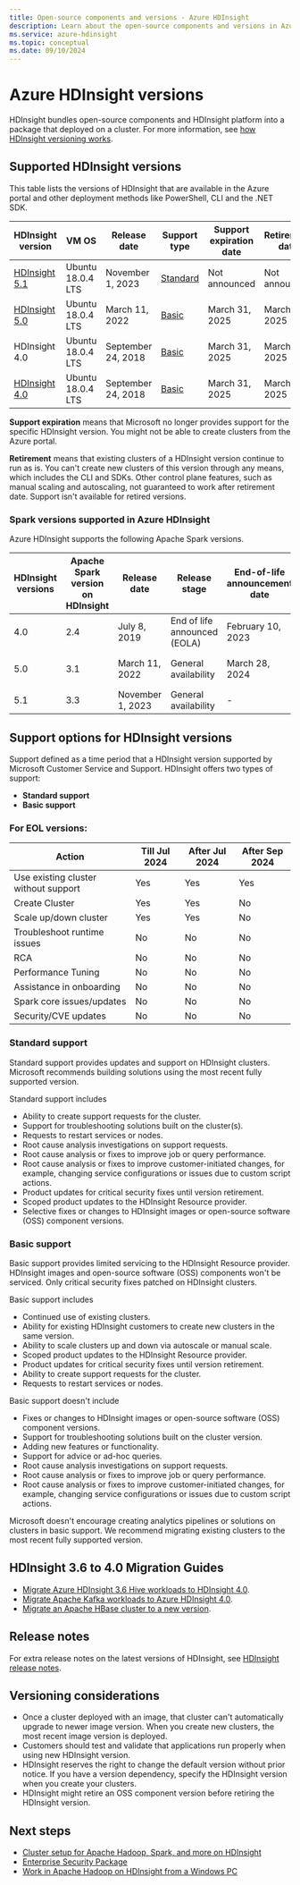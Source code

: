 ```yaml
---
title: Open-source components and versions - Azure HDInsight 
description: Learn about the open-source components and versions in Azure HDInsight.
ms.service: azure-hdinsight
ms.topic: conceptual
ms.date: 09/10/2024
---
```


# Azure HDInsight versions

HDInsight bundles open-source components and HDInsight platform into a package that deployed on a cluster. For more information, see [how HDInsight versioning works](hdinsight-overview-versioning.md).

## Supported HDInsight versions

This table lists the versions of HDInsight that are available in the Azure portal and other deployment methods like PowerShell, CLI and the .NET SDK.

| HDInsight version | VM OS | Release date| Support type | Support expiration date | Retirement date | High availability |
| --- | --- | --- | --- | --- | --- | ---|
| [HDInsight 5.1](./hdinsight-5x-component-versioning.md) |Ubuntu 18.0.4 LTS |November 1, 2023 | [Standard](hdinsight-component-versioning.md#support-options-for-hdinsight-versions) | Not announced |Not announced| Yes |
| [HDInsight 5.0](./hdinsight-5x-component-versioning.md) |Ubuntu 18.0.4 LTS |March 11, 2022 | [Basic](hdinsight-component-versioning.md#support-options-for-hdinsight-versions) | March 31, 2025 | March 31, 2025| Yes |
| HDInsight 4.0 |Ubuntu 18.0.4 LTS |September 24, 2018 | [Basic](hdinsight-component-versioning.md#support-options-for-hdinsight-versions) | March 31, 2025 | March 31, 2025 |Yes |
| [HDInsight 4.0](hdinsight-40-component-versioning.md) |Ubuntu 18.0.4 LTS |September 24, 2018 | [Basic](hdinsight-component-versioning.md#support-options-for-hdinsight-versions) | March 31, 2025 | March 31, 2025 |Yes |

**Support expiration** means that Microsoft no longer provides support for the specific HDInsight version. You might not be able to create clusters from the Azure portal.

**Retirement** means that existing clusters of a HDInsight version continue to run as is. You can't create new clusters of this version through any means, which includes the CLI and SDKs. Other control plane features, such as manual scaling and autoscaling, not guaranteed to work after retirement date. Support isn't available for retired versions.

### Spark versions supported in Azure HDInsight

Azure HDInsight supports the following Apache Spark versions.

| HDInsight versions | Apache Spark version on HDInsight | Release date | Release stage |End-of-life announcement date|End of standard support|End of basic support|
| -- | -- |--|--|--|--|--|
| 4.0 | 2.4 | July 8, 2019 | End of life announced (EOLA)| February 10, 2023| August 10, 2023 | February 10, 2024 |
| 5.0 | 3.1 | March 11, 2022 | General availability |March 28, 2024|March 28, 2024| March 31, 2025|
| 5.1 |   3.3  | November 1, 2023 | General availability |-|-|-|

## Support options for HDInsight versions

Support defined as a time period that a HDInsight version supported by Microsoft Customer Service and Support. HDInsight offers two types of support: 
- **Standard support**
- **Basic support**

### For EOL versions:

| Action | Till Jul 2024 | After Jul 2024 | After Sep 2024|
| -- | -- |--|--|
| Use existing cluster without support | Yes | Yes | Yes |
| Create Cluster | Yes | Yes | No |
| Scale up/down cluster | Yes | Yes | No |
| Troubleshoot runtime issues | No | No | No |
| RCA | No | No | No |
| Performance Tuning | No | No | No |
| Assistance in onboarding | No | No | No |
| Spark core issues/updates | No | No | No |
| Security/CVE updates | No | No | No |


### Standard support

Standard support provides updates and support on HDInsight clusters. Microsoft recommends building solutions using the most recent fully supported version. 

Standard support includes
- Ability to create support requests for the cluster.
- Support for troubleshooting solutions built on the cluster(s). 
- Requests to restart services or nodes.
- Root cause analysis investigations on support requests.
- Root cause analysis or fixes to improve job or query performance.
- Root cause analysis or fixes to improve customer-initiated changes, for example, changing service configurations or issues due to custom script actions.
- Product updates for critical security fixes until version retirement.
- Scoped product updates to the HDInsight Resource provider.
- Selective fixes or changes to HDInsight images or open-source software (OSS) component versions.

### Basic support

Basic support provides limited servicing to the HDInsight Resource provider. HDInsight images and open-source software (OSS) components won't be serviced. Only critical security fixes patched on HDInsight clusters. 

Basic support includes
- Continued use of existing clusters.
- Ability for existing HDInsight customers to create new clusters in the same version.
- Ability to scale clusters up and down via autoscale or manual scale.
- Scoped product updates to the HDInsight Resource provider.
- Product updates for critical security fixes until version retirement.
- Ability to create support requests for the cluster.
- Requests to restart services or nodes.

Basic support doesn't include
- Fixes or changes to HDInsight images or open-source software (OSS) component versions.
- Support for troubleshooting solutions built on the cluster version. 
- Adding new features or functionality.
- Support for advice or ad-hoc queries.
- Root cause analysis investigations on support requests.
- Root cause analysis or fixes to improve job or query performance.
- Root cause analysis or fixes to improve customer-initiated changes, for example, changing service configurations or issues due to custom script actions.

Microsoft doesn't encourage creating analytics pipelines or solutions on clusters in basic support. We recommend migrating existing clusters to the most recent fully supported version. 

## HDInsight 3.6 to 4.0 Migration Guides
- [Migrate Azure HDInsight 3.6 Hive workloads to HDInsight 4.0](interactive-query/apache-hive-migrate-workloads.md).
- [Migrate Apache Kafka workloads to Azure HDInsight 4.0](kafka/migrate-versions.md).
- [Migrate an Apache HBase cluster to a new version](hbase/apache-hbase-migrate-new-version.md).

## Release notes

For extra release notes on the latest versions of HDInsight, see [HDInsight release notes](hdinsight-release-notes.md).

## Versioning considerations
- Once a cluster deployed with an image, that cluster can't automatically upgrade to newer image version. When you create new clusters, the most recent image version is deployed.
- Customers should test and validate that applications run properly when using new HDInsight version.
- HDInsight reserves the right to change the default version without prior notice. If you have a version dependency, specify the HDInsight version when you create your clusters.
- HDInsight might retire an OSS component version before retiring the HDInsight version.

## Next steps

- [Cluster setup for Apache Hadoop, Spark, and more on HDInsight](hdinsight-hadoop-provision-linux-clusters.md)
- [Enterprise Security Package](./enterprise-security-package.md)
- [Work in Apache Hadoop on HDInsight from a Windows PC](hdinsight-hadoop-windows-tools.md)
